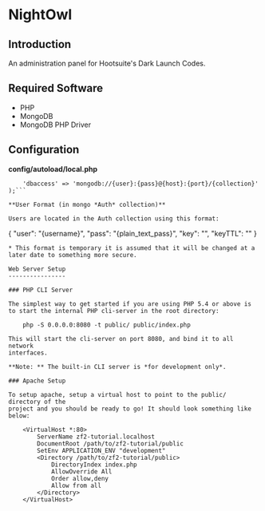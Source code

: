 NightOwl
=======================

Introduction
------------
An administration panel for Hootsuite's Dark Launch Codes.

Required Software
-----------------
- PHP
- MongoDB
- MongoDB PHP Driver

Configuration
-------------
**config/autoload/local.php**
```return array(
    'dbaccess' => 'mongodb://{user}:{pass}@{host}:{port}/{collection}'
);```

**User Format (in mongo *Auth* collection)**

Users are located in the Auth collection using this format:
```
{
    "user": "{username}",
    "pass": "{plain_text_pass}",
    "key": "",
    "keyTTL": ""
}  
```
* This format is temporary it is assumed that it will be changed at a later date to something more secure.

Web Server Setup
----------------

### PHP CLI Server

The simplest way to get started if you are using PHP 5.4 or above is to start the internal PHP cli-server in the root directory:

    php -S 0.0.0.0:8080 -t public/ public/index.php

This will start the cli-server on port 8080, and bind it to all network
interfaces.

**Note: ** The built-in CLI server is *for development only*.

### Apache Setup

To setup apache, setup a virtual host to point to the public/ directory of the
project and you should be ready to go! It should look something like below:

    <VirtualHost *:80>
        ServerName zf2-tutorial.localhost
        DocumentRoot /path/to/zf2-tutorial/public
        SetEnv APPLICATION_ENV "development"
        <Directory /path/to/zf2-tutorial/public>
            DirectoryIndex index.php
            AllowOverride All
            Order allow,deny
            Allow from all
        </Directory>
    </VirtualHost>
